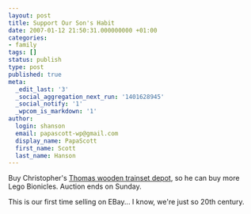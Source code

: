 ```yaml
---
layout: post
title: Support Our Son's Habit
date: 2007-01-12 21:50:31.000000000 +01:00
categories:
- family
tags: []
status: publish
type: post
published: true
meta:
  _edit_last: '3'
  _social_aggregation_next_run: '1401628945'
  _social_notify: '1'
  _wpcom_is_markdown: '1'
author:
  login: shanson
  email: papascott-wp@gmail.com
  display_name: PapaScott
  first_name: Scott
  last_name: Hanson
---
```

<p>Buy Christopher's <a href="http://cgi.ebay.de/ws/eBayISAPI.dll?ViewItem&amp;item=320069169842">Thomas wooden trainset depot</a>, so he can buy more Lego Bionicles. Auction ends on Sunday.</p>
<p>This is our first time selling on EBay... I know, we're just so 20th century.</p>
